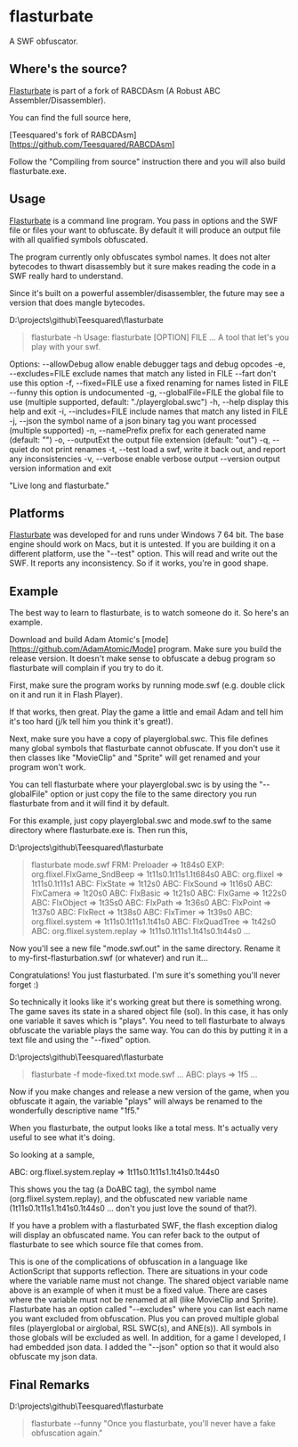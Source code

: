 flasturbate
===========

A SWF obfuscator.

Where's the source?
-------------------

[Flasturbate][] is part of a fork of RABCDAsm (A Robust ABC Assembler/Disassembler).

You can find the full source here,

[Teesquared's fork of RABCDAsm][https://github.com/Teesquared/RABCDAsm]

Follow the "Compiling from source" instruction there and you will also build flasturbate.exe.

  [Flasturbate]: https://github.com/Teesquared/flasturbate

Usage
-----

[Flasturbate][] is a command line program. You pass in options and the SWF file or files your want to obfuscate.
By default it will produce an output file with all qualified symbols obfuscated.

The program currently only obfuscates symbol names. It does not alter bytecodes to thwart disassembly but it sure makes reading the code in a SWF really hard to understand.

Since it's built on a powerful assembler/disassembler, the future may see a version that does mangle bytecodes.

D:\projects\github\Teesquared\flasturbate
>flasturbate -h
Usage: flasturbate [OPTION] FILE ...
A tool that let's you play with your swf.

Options:
      --allowDebug               allow enable debugger tags and debug opcodes
  -e, --excludes=FILE            exclude names that match any listed in FILE
      --fart                     don't use this option
  -f, --fixed=FILE               use a fixed renaming for names listed in FILE
      --funny                    this option is undocumented
  -g, --globalFile=FILE          the global file to use (multiple supported, default: "./playerglobal.swc")
  -h, --help                     display this help and exit
  -i, --includes=FILE            include names that match any listed in FILE
  -j, --json                     the symbol name of a json binary tag you want processed (multiple supported)
  -n, --namePrefix               prefix for each generated name (default: "")
  -o, --outputExt                the output file extension (default: "out")
  -q, --quiet                    do not print renames
  -t, --test                     load a swf, write it back out, and report any inconsistencies
  -v, --verbose                  enable verbose output
      --version                  output version information and exit

  "Live long and flasturbate."

Platforms
---------

[Flasturbate][] was developed for and runs under Windows 7 64 bit.
The base engine should work on Macs, but it is untested.
If you are building it on a different platform, use the "--test" option. This will read and write out the SWF.
It reports any inconsistency. So if it works, you're in good shape.

Example
-------

The best way to learn to flasturbate, is to watch someone do it. So here's an example.

Download and build Adam Atomic's [mode][https://github.com/AdamAtomic/Mode] program. Make sure you build the release version.
It doesn't make sense to obfuscate a debug program so flasturbate will complain if you try to do it.

First, make sure the program works by running mode.swf (e.g. double click on it and run it in Flash Player).

If that works, then great. Play the game a little and email Adam and tell him it's too hard (j/k tell him you think it's great!).

Next, make sure you have a copy of playerglobal.swc. This file defines many global symbols that flasturbate cannot obfuscate.
If you don't use it then classes like "MovieClip" and "Sprite" will get renamed and your program won't work.

You can tell flasturbate where your playerglobal.swc is by using the "--globalFile" option or just copy the file to the same directory you run flasturbate from and it will find it by default.

For this example, just copy playerglobal.swc and mode.swf to the same directory where flasturbate.exe is. Then run this,

D:\projects\github\Teesquared\flasturbate
>flasturbate mode.swf
FRM: Preloader => 1t84s0
EXP: org.flixel.FlxGame_SndBeep => 1t11s0.1t11s1.1t684s0
ABC: org.flixel => 1t11s0.1t11s1
ABC: FlxState => 1t12s0
ABC: FlxSound => 1t16s0
ABC: FlxCamera => 1t20s0
ABC: FlxBasic => 1t21s0
ABC: FlxGame => 1t22s0
ABC: FlxObject => 1t35s0
ABC: FlxPath => 1t36s0
ABC: FlxPoint => 1t37s0
ABC: FlxRect => 1t38s0
ABC: FlxTimer => 1t39s0
ABC: org.flixel.system => 1t11s0.1t11s1.1t41s0
ABC: FlxQuadTree => 1t42s0
ABC: org.flixel.system.replay => 1t11s0.1t11s1.1t41s0.1t44s0
...

Now you'll see a new file "mode.swf.out" in the same directory. Rename it to my-first-flasturbation.swf (or whatever) and run it...

Congratulations! You just flasturbated. I'm sure it's something you'll never forget :)

So technically it looks like it's working great but there is something wrong. The game saves its state in a shared object file (sol). In this case, it has only one variable it saves which is "plays". You need to tell flasturbate to always obfuscate the variable plays the same way. You can do this by putting it in a text file and using the "--fixed" option.

D:\projects\github\Teesquared\flasturbate
>flasturbate -f mode-fixed.txt mode.swf
...
ABC: plays => 1f5
...

Now if you make changes and release a new version of the game, when you obfuscate it again, the variable "plays" will always be renamed to the wonderfully descriptive name "1f5."

When you flasturbate, the output looks like a total mess. It's actually very useful to see what it's doing.

So looking at a sample,

ABC: org.flixel.system.replay => 1t11s0.1t11s1.1t41s0.1t44s0

This shows you the tag (a DoABC tag), the symbol name (org.flixel.system.replay), and the obfuscated new variable name (1t11s0.1t11s1.1t41s0.1t44s0 ... don't you just love the sound of that?).

If you have a problem with a flasturbated SWF, the flash exception dialog will display an obfuscated name. You can refer back to the output of flasturbate to see which source file that comes from.

This is one of the complications of obfuscation in a language like ActionScript that supports reflection. There are situations in your code where the variable name must not change. The shared object variable name above is an example of when it must be a fixed value. There are cases where the variable must not be renamed at all (like MovieClip and Sprite). Flasturbate has an option called "--excludes" where you can list each name you want excluded from obfuscation. Plus you can proved multiple global files (playerglobal or airglobal, RSL SWC(s), and ANE(s)). All symbols in those globals will be excluded as well. In addition, for a game I developed, I had embedded json data. I added the "--json" option so that it would also obfuscate my json data.

Final Remarks
-------------

D:\projects\github\Teesquared\flasturbate
>flasturbate --funny
  "Once you flasturbate, you'll never have a fake obfuscation again."


